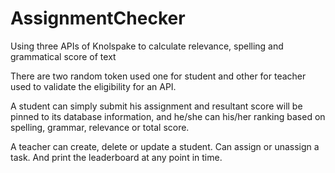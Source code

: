 # AssignmentChecker
Using three APIs of Knolspake to calculate relevance, spelling and grammatical score of text

There are two random token used one for student and other for teacher used to validate the eligibility for an API.

A student can simply submit his assignment and resultant score will be pinned to its database information, and he/she can his/her ranking based on spelling, grammar, relevance or total score.

A teacher can create, delete or update a student. Can assign or unassign a task. And print the leaderboard at any point in time. 

